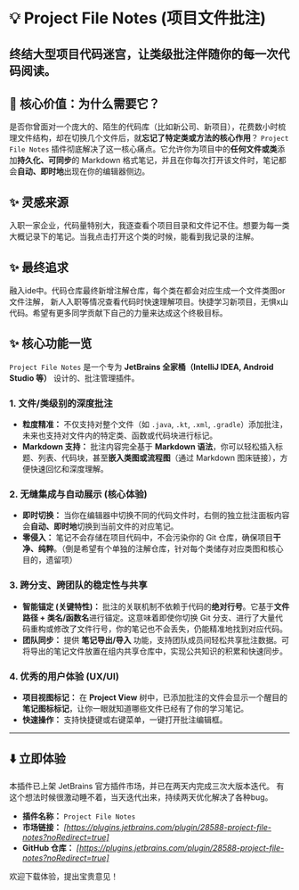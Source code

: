 # 💡 Project File Notes (项目文件批注)

**终结大型项目代码迷宫，让类级批注伴随你的每一次代码阅读。**
---

## 🚀 核心价值：为什么需要它？
  是否你曾面对一个庞大的、陌生的代码库（比如新公司、新项目），花费数小时梳理文件结构，却在切换几个文件后，就**忘记了特定类或方法的核心作用**？
`Project File Notes` 插件彻底解决了这一核心痛点。它允许你为项目中的**任何文件或类**添加**持久化、可同步**的 Markdown 格式笔记，并且在你每次打开该文件时，笔记都会**自动、即时地**出现在你的编辑器侧边。

## ✨ 灵感来源

入职一家企业，代码量特别大，我逐查看个项目目录和文件记不住。想要为每一类大概记录下的笔记。当我点击打开这个类的时候，能看到我记录的注解。

## ✨ 最终追求

融入ide中。代码仓库最终新增注解仓库，每个类在都会对应生成一个文件类图or文件注解，
新人入职等情况查看代码时快速理解项目。快捷学习新项目，无惧x山代码。希望有更多同学贡献下自己的力量来达成这个终极目标。

## ✨ 核心功能一览

`Project File Notes` 是一个专为 **JetBrains 全家桶（IntelliJ IDEA, Android Studio 等）** 设计的、批注管理插件。

### 1. **文件/类级别的深度批注**
* **粒度精准：** 不仅支持对整个文件（如 `.java`, `.kt`, `.xml`, `.gradle`）添加批注，未来也支持对文件内的特定类、函数或代码块进行标记。
* **Markdown 支持：** 批注内容完全基于 **Markdown 语法**，你可以轻松插入标题、列表、代码块，甚至**嵌入类图或流程图**（通过 Markdown 图床链接），方便快速回忆和深度理解。

### 2. **无缝集成与自动展示 (核心体验)**
* **即时切换：** 当你在编辑器中切换不同的代码文件时，右侧的独立批注面板内容会**自动、即时地**切换到当前文件的对应笔记。
* **零侵入：** 笔记不会存储在项目代码中，不会污染你的 Git 仓库，确保项目**干净、纯粹**。（倒是希望有个单独的注解仓库，针对每个类储存对应类图和核心目的，遗留项）

### 3. **跨分支、跨团队的稳定性与共享**
* **智能锚定 (关键特性)：** 批注的关联机制不依赖于代码的**绝对行号**。它基于**文件路径 + 类名/函数名**进行锚定。这意味着即使你切换 Git 分支、进行了大量代码重构或修改了文件行号，你的笔记也不会丢失，仍能精准地找到对应代码。
* **团队同步：** 提供 **笔记导出/导入** 功能，支持团队成员间轻松共享批注数据。可将导出的笔记文件放置在组内共享仓库中，实现公共知识的积累和快速同步。

### 4. **优秀的用户体验 (UX/UI)**
* **项目视图标记：** 在 **Project View** 树中，已添加批注的文件会显示一个醒目的**笔记图标标记**，让你一眼就知道哪些文件已经有了你的学习笔记。
* **快速操作：** 支持快捷键或右键菜单，一键打开批注编辑框。

---

## ⬇️ 立即体验

本插件已上架 JetBrains 官方插件市场，并已在两天内完成三次大版本迭代。
有这个想法时候很激动睡不着，当天迭代出来，持续两天优化解决了各种bug。

* **插件名称：** `Project File Notes`
* **市场链接：** *\[https://plugins.jetbrains.com/plugin/28588-project-file-notes?noRedirect=true]*
* **GitHub 仓库：** *\[https://plugins.jetbrains.com/plugin/28588-project-file-notes?noRedirect=true]*

欢迎下载体验，提出宝贵意见！


